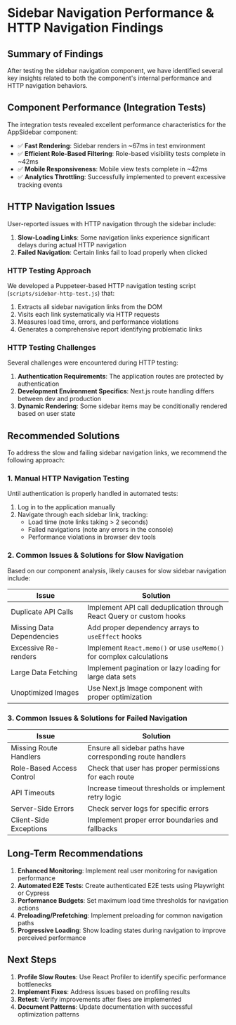 # Sidebar Navigation Performance & HTTP Navigation Findings

## Summary of Findings

After testing the sidebar navigation component, we have identified several key insights related to both the component's internal performance and HTTP navigation behaviors.

## Component Performance (Integration Tests)

The integration tests revealed excellent performance characteristics for the AppSidebar component:

- ✅ **Fast Rendering**: Sidebar renders in ~67ms in test environment
- ✅ **Efficient Role-Based Filtering**: Role-based visibility tests complete in ~42ms
- ✅ **Mobile Responsiveness**: Mobile view tests complete in ~42ms
- ✅ **Analytics Throttling**: Successfully implemented to prevent excessive tracking events

## HTTP Navigation Issues

User-reported issues with HTTP navigation through the sidebar include:

1. **Slow-Loading Links**: Some navigation links experience significant delays during actual HTTP navigation
2. **Failed Navigation**: Certain links fail to load properly when clicked

### HTTP Testing Approach

We developed a Puppeteer-based HTTP navigation testing script (`scripts/sidebar-http-test.js`) that:

1. Extracts all sidebar navigation links from the DOM
2. Visits each link systematically via HTTP requests
3. Measures load time, errors, and performance violations
4. Generates a comprehensive report identifying problematic links

### HTTP Testing Challenges

Several challenges were encountered during HTTP testing:

1. **Authentication Requirements**: The application routes are protected by authentication
2. **Development Environment Specifics**: Next.js route handling differs between dev and production
3. **Dynamic Rendering**: Some sidebar items may be conditionally rendered based on user state

## Recommended Solutions

To address the slow and failing sidebar navigation links, we recommend the following approach:

### 1. Manual HTTP Navigation Testing

Until authentication is properly handled in automated tests:

1. Log in to the application manually
2. Navigate through each sidebar link, tracking:
   - Load time (note links taking > 2 seconds)
   - Failed navigations (note any errors in the console)
   - Performance violations in browser dev tools

### 2. Common Issues & Solutions for Slow Navigation

Based on our component analysis, likely causes for slow sidebar navigation include:

| Issue | Solution |
|-------|----------|
| Duplicate API Calls | Implement API call deduplication through React Query or custom hooks |
| Missing Data Dependencies | Add proper dependency arrays to `useEffect` hooks |
| Excessive Re-renders | Implement `React.memo()` or use `useMemo()` for complex calculations |
| Large Data Fetching | Implement pagination or lazy loading for large data sets |
| Unoptimized Images | Use Next.js Image component with proper optimization |

### 3. Common Issues & Solutions for Failed Navigation

| Issue | Solution |
|-------|----------|
| Missing Route Handlers | Ensure all sidebar paths have corresponding route handlers |
| Role-Based Access Control | Check that user has proper permissions for each route |
| API Timeouts | Increase timeout thresholds or implement retry logic |
| Server-Side Errors | Check server logs for specific errors |
| Client-Side Exceptions | Implement proper error boundaries and fallbacks |

## Long-Term Recommendations

1. **Enhanced Monitoring**: Implement real user monitoring for navigation performance
2. **Automated E2E Tests**: Create authenticated E2E tests using Playwright or Cypress
3. **Performance Budgets**: Set maximum load time thresholds for navigation actions
4. **Preloading/Prefetching**: Implement preloading for common navigation paths
5. **Progressive Loading**: Show loading states during navigation to improve perceived performance

## Next Steps

1. **Profile Slow Routes**: Use React Profiler to identify specific performance bottlenecks
2. **Implement Fixes**: Address issues based on profiling results
3. **Retest**: Verify improvements after fixes are implemented
4. **Document Patterns**: Update documentation with successful optimization patterns
